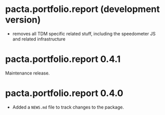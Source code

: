 # pacta.portfolio.report (development version)

* removes all TDM specific related stuff, including the speedometer JS and related infrastructure

# pacta.portfolio.report 0.4.1

Maintenance release. 

# pacta.portfolio.report 0.4.0

* Added a `NEWS.md` file to track changes to the package.
